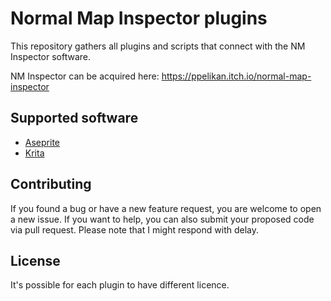 # Normal Map Inspector plugins

This repository gathers all plugins and scripts that connect with the NM Inspector software.

NM Inspector can be acquired here:
https://ppelikan.itch.io/normal-map-inspector

## Supported software

* [Aseprite](Aseprite)
* [Krita](Krita)

## Contributing

If you found a bug or have a new feature request, you are welcome to open a new issue.
If you want to help, you can also submit your proposed code via pull request.
Please note that I might respond with delay.

## License
It's possible for each plugin to have different licence.
